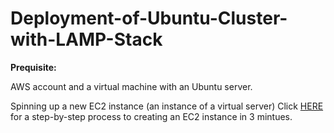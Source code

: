 # Deployment-of-Ubuntu-Cluster-with-LAMP-Stack

**Prequisite:**

AWS account and a virtual machine with an Ubuntu server.

Spinning up a new EC2 instance (an instance of a virtual server) Click [HERE](https://medium.com/@oluchukwuedeh0/how-to-create-an-ec2-instance-on-aws-702116c4d4d5) for a step-by-step process to creating an EC2 instance in 3 mintues.

